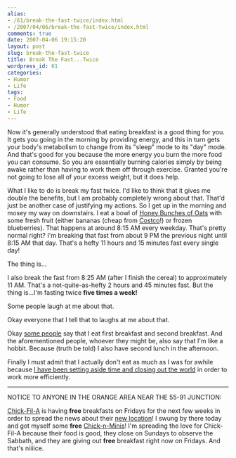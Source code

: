 ```yaml
---
alias:
- /61/break-the-fast-twice/index.html
- /2007/04/06/break-the-fast-twice/index.html
comments: true
date: 2007-04-06 19:15:20
layout: post
slug: break-the-fast-twice
title: Break The Fast...Twice
wordpress_id: 61
categories:
- Humor
- Life
tags:
- Food
- Humor
- Life
---
```


Now it's generally understood that eating breakfast is a good thing for you.  It gets you going in the morning by providing energy, and this in turn gets your body's metabolism to change from its "sleep" mode to its "day" mode.  And that's good for you because the more energy you burn the more food you can consume.  So you are essentially burning calories simply by being awake rather than having to work them off through exercise.  Granted you're not going to lose all of your excess weight, but it does help.

What I like to do is break my fast twice.  I'd like to think that it gives me double the benefits, but I am probably completely wrong about that.  That'd just be another case of justifying my actions.  So I get up in the morning and mosey my way on downstairs.  I eat a bowl of [Honey Bunches of Oats](http://www.kraftfoods.com/PostCereals/hbo.htm) with some fresh fruit (either bananas (cheap from [Costco](http://www.costco.com)!) or frozen blueberries).  That happens at around 8:15 AM every weekday.  That's pretty normal right?  I'm breaking that fast from about 9 PM the previous night until 8:15 AM that day.  That's a hefty 11 hours and 15 minutes fast every single day!  

The thing is...

I also break the fast from 8:25 AM (after I finish the cereal) to approximately 11 AM.  That's a not-quite-as-hefty 2 hours and 45 minutes fast.  But the thing is...I'm fasting twice **five times a week!**

Some people laugh at me about that.

Okay everyone that I tell that to laughs at me about that.

Okay [some people](http://www.adropofwater.net) say that I eat first breakfast and second breakfast.  And the aforementioned people, whoever they might be, also say that I'm like a hobbit.  Because (truth be told) I also have second lunch in the afternoon.

Finally I must admit that I actually don't eat as much as I was for awhile because [I have been setting aside time and closing out the world](http://www.goingthewongway.com/2007/03/15/separate-yourself/) in order to work more efficiently.

--------------
NOTICE TO ANYONE IN THE ORANGE AREA NEAR THE 55-91 JUNCTION:

[Chick-Fil-A](http://www.chick-fil-a.com/Home.asp) is having **free** breakfasts on Fridays for the next few weeks in order to spread the news about their [new location](http://www.chick-fil-a.com/cfa.asp?template=map&transaction=locMap&recordId=1892)!  I swung by there today and got myself some **free** [Chick-n-Minis](http://www.chick-fil-a.com/MenuItems.asp?MenuItem=threePcMinis)!  I'm spreading the love for Chick-Fil-A because their food is good, they close on Sundays to observe the Sabbath, and they are giving out **free** breakfast right now on Fridays.  And that's niiiice.



